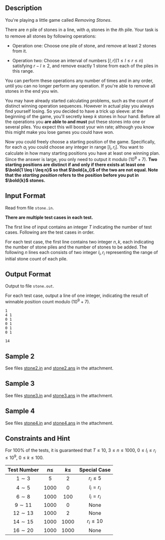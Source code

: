 ## Description

You're playing a little game called *Removing Stones*. 

There are $n$ pile of stones in a line, with $a_i$ stones in the $i$th pile. Your task is to remove all stones by following operations: 

* Operation one: Choose one pile of stone, and remove at least $2$ stones from it.

* Operation two: Choose an interval of numbers $[ l,r ] (1 \leq l \leq r \leq n)$ satisfying $r - l \geq 2$, and remove exactly $1$ stone from each of the piles in this range.

You can perform these operations any number of times and in any order, until you can no longer perform any operation. If you're able to remove all stones in the end you win. 

You may have already started calculating problems, such as the count of distinct winning operation sequences. However in actual play you always find yourself losing. So you decided to have a trick up sleeve: at the beginning of the game, you'll secretly keep $k$ stones in hour hand. Before all the operations you **are able to and must** put these stones into one or several piles. You expect this will boost your win rate; although you know this might make you lose games you could have won. 

Now you could freely choose a starting position of the game. Specifically, for each $a_i$ you could choose any integer in range $[ l_i,r_i ]$. You want to calculate in how many starting positions you have at least one winning plan. Since the answer is large, you only need to output it modulo $(10^9+7)$. **Two starting positions are distinct if and only if there exists at least one $\bold{1 \leq i \leq n}$ so that $\bold{a_i}$ of the two are not equal. Note that the *starting position* refers to the position before you put in $\bold{k}$ stones.** 

## Input Format

Read from file `stone.in`.

**There are multiple test cases in each test.**

The first line of input contains an integer $T$ indicating the number of test cases. Following are the test cases in order.

For each test case, the first line contains two integer $n,k$, each indicating the number of stone piles and the number of stones to be added. The following $n$ lines each consists of two integer $l_i,r_i$ representing the range of initial stone count of each pile. 

## Output Format

Output to file `stone.out`.

For each test case, output a line of one integer, indicating the result of winnable position count modulo $(10^9+7)$. 

```input1
1
4 1
0 1
0 1
0 1
0 1
```
```output1
14
```

## Sample 2

See files [stone2.in](file://stone2.in) and [stone2.ans](file://stone2.ans) in the attachment. 

## Sample 3

See files [stone3.in](file://stone3.in) and [stone3.ans](file://stone3.ans) in the attachment. 

## Sample 4

See files [stone4.in](file://stone4.in) and [stone4.ans](file://stone4.ans) in the attachment. 


## Constraints and Hint

For $100\%$ of the tests, it is guaranteed that $T \leq 10$, $3 \leq n \leq 1000$, $0 \leq l_i \leq r_i \leq 10^9$, $0 \leq k \leq 100$.

|Test Number|$n \leq$|$k \leq$|Special Case|
|:---:|:---:|:---:|:---:|
|$1 \sim 3$|5|2|$r_i \leq 5$|
|$4 \sim 5$|1000|0|$l_i=r_i$|
|$6 \sim 8$|1000|100|$l_i=r_i$|
|$9 \sim 11$|1000|0|None|
|$12 \sim 13$|1000|2|None|
|$14 \sim 15$|1000|1000|$r_i \leq 10$|
|$16 \sim 20$|1000|1000|None|